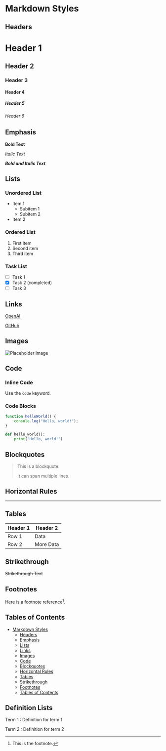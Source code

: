 # Markdown Styles

## Headers

# Header 1
## Header 2
### Header 3
#### Header 4
##### Header 5
###### Header 6

## Emphasis

**Bold Text**

*Italic Text*

**_Bold and Italic Text_**

## Lists

### Unordered List

- Item 1
  - Subitem 1
  - Subitem 2
- Item 2

### Ordered List

1. First item
2. Second item
3. Third item

### Task List

- [ ] Task 1
- [x] Task 2 (completed)
- [ ] Task 3

## Links

[OpenAI](https://www.openai.com)

[GitHub](https://github.com)

## Images

![Placeholder Image](https://via.placeholder.com/150)

## Code

### Inline Code

Use the `code` keyword.

### Code Blocks

```javascript
function helloWorld() {
    console.log("Hello, world!");
}
```

```python
def hello_world():
    print("Hello, world!")
```

## Blockquotes

> This is a blockquote.
>
> It can span multiple lines.

## Horizontal Rules

---

## Tables

| Header 1 | Header 2 |
|----------|----------|
| Row 1    | Data     |
| Row 2    | More Data|

## Strikethrough

~~Strikethrough Text~~

## Footnotes

Here is a footnote reference[^1].

[^1]: This is the footnote.

## Tables of Contents

* [Markdown Styles](#markdown-styles)
  * [Headers](#headers)
  * [Emphasis](#emphasis)
  * [Lists](#lists)
  * [Links](#links)
  * [Images](#images)
  * [Code](#code)
  * [Blockquotes](#blockquotes)
  * [Horizontal Rules](#horizontal-rules)
  * [Tables](#tables)
  * [Strikethrough](#strikethrough)
  * [Footnotes](#footnotes)
  * [Tables of Contents](#tables-of-contents)

## Definition Lists

Term 1
: Definition for term 1

Term 2
: Definition for term 2
